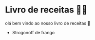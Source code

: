 # Livro de receitas :man_cook:

olá bem vindo ao nosso livro de receitas :wave:

- Strogonoff de frango

  